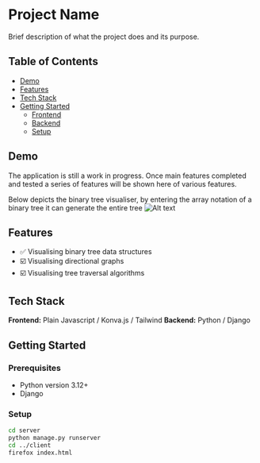 
# Project Name

Brief description of what the project does and its purpose.

## Table of Contents

- [Demo](#demo)
- [Features](#features)
- [Tech Stack](#tech-stack)
- [Getting Started](#getting-started)
  - [Frontend](#frontend)
  - [Backend](#backend)
   - [Setup](#setup)


## Demo

The application is still a work in progress. Once main features completed and tested a series of features will be shown here of various features.

Below depicts the binary tree visualiser, by entering the array notation of a binary tree it can generate the entire tree
![Alt text](https://media3.giphy.com/media/v1.Y2lkPTc5MGI3NjExOXZhMnl4aXR6Y3VseXQxam52ZXI5cHU2MTA3eXNwcHBtYWNjczU4dyZlcD12MV9pbnRlcm5hbF9naWZfYnlfaWQmY3Q9Zw/LDOLtgSRZfXV6nlc1V/giphy.gif)

## Features

- ✅ Visualising binary tree data structures
- ☑️ Visualising directional graphs
- ☑️ Visualising tree traversal algorithms

## Tech Stack

**Frontend:** Plain Javascript / Konva.js / Tailwind
**Backend:** Python / Django 

## Getting Started

### Prerequisites
- Python version 3.12+
- Django

### Setup

```bash
cd server
python manage.py runserver
cd ../client
firefox index.html
